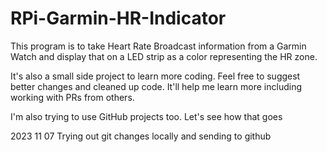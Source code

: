 # RPi-Garmin-HR-Indicator


This program is to take Heart Rate Broadcast information from a Garmin Watch and display that on a LED strip as a color representing the HR zone. 

It's also a small side project to learn more coding. Feel free to suggest better changes and cleaned up code. It'll help me learn more including working with PRs from others.

I'm also trying to use GitHub projects too. Let's see how that goes

2023 11 07 Trying out git changes locally and sending to github
